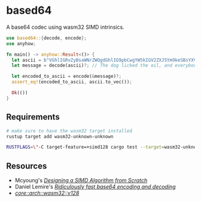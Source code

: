 # based64

A base64 codec using wasm32 SIMD intrinsics.

```rust
use based64::{decode, encode};
use anyhow;

fn main() -> anyhow::Result<()> {
  let ascii = b"VGhlIGRvZyBsaWNrZWQgdGhlIG9pbCwgYW5kIGV2ZXJ5Ym9keSBsYXVnaGVkLg==";
  let message = decode(ascii)?; // The dog licked the oil, and everybody laughed.

  let encoded_to_ascii = encode(&message)?;
  assert_eq!(encoded_to_ascii, ascii.to_vec());

  Ok(())
}
```

## Requirements

```bash
# make sure to have the wasm32 target installed
rustup target add wasm32-unknown-unknown

RUSTFLAGS=\"-C target-feature=+simd128 cargo test --target=wasm32-unknown-unknown
```

## Resources

- Mcyoung's [_Designing a SIMD Algorithm from Scratch_](https://mcyoung.xyz/2023/11/27/simd-base64/)
- Daniel Lemire's [_Ridiculously fast base64 encoding and decoding_](https://lemire.me/blog/2018/01/17/ridiculously-fast-base64-encoding-and-decoding/)
- [_core::arch::wasm32::v128_](https://doc.rust-lang.org/stable/core/arch/wasm32/struct.v128.html)
